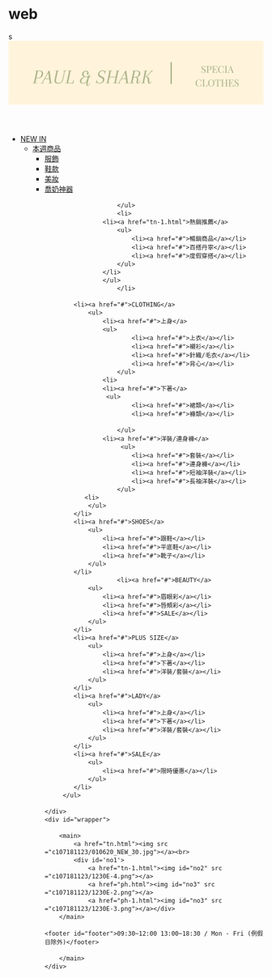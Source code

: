 # web
<!DOCTYPE html>
<html lang="zh-TW">
<head>
<title>PAUL & SHARK</title>
<meta charset="utf-8">
<link href="css/site.css" rel="stylesheet" type="text/css">
<link href="css/menu.css" rel="stylesheet" type="text/css">
<link href="css/fig.css" rel="stylesheet" type="text/css">
<link href="css/btn1.css" rel="stylesheet" type="text/css">
<style>
    main{
        background-color: white;
    }
    #no2{margin-left: 200px;
        margin-top: 20px;
        width: 250px;
        height: 270px;
    }
        #no3{margin-left: 50px;
            margin-top: 20px;
        width: 250px;
        height: 270px;
    }
</style>
</head>
s<body>
<div id="all">
    <header id="header">
        <div class="logo"><a href ="index.html"></a><img src="c107181123/%E6%9C%AA%E5%91%BD%E5%90%8D%E8%A8%AD%E8%A8%88.png"></div>
    </header>
    <div id="menu-wrapper">
        <ul class="menu">
            <li><a href="tn.html">NEW IN</a>
                <ul>
                    <li><a href="tn-1.html">本週商品</a>
                     <ul>
                            <li><a href="#">服飾</a></li>
                            <li><a href="#">鞋款</a></li>
                            <li><a href="#">美妝</a></li>
                            <li><a href="#">喬奶神器</a></li>
                        
                        </ul>
                        <li>
                    <li><a href="tn-1.html">熱銷推薦</a>
                        <ul>
                            <li><a href="#">暢銷商品</a></li>
                            <li><a href="#">百搭丹寧</a></li>
                            <li><a href="#">度假穿搭</a></li>
                        </ul>
                    </li>
                    </ul>
                        </li>
    
            <li><a href="#">CLOTHING</a>
                <ul>
                    <li><a href="#">上身</a>
                    <ul>
                            <li><a href="#">上衣</a></li>
                            <li><a href="#">襯衫</a></li>
                            <li><a href="#">針織/毛衣</a></li>
                            <li><a href="#">背心</a></li>
                        </ul>
                    <li>
                    <li><a href="#">下著</a>
                     <ul>
                            <li><a href="#">裙類</a></li>
                            <li><a href="#">褲類</a></li>
                    
                        </ul>
                    <li><a href="#">洋裝/連身褲</a>
                         <ul>
                            <li><a href="#">套裝</a></li>
                            <li><a href="#">連身褲</a></li>
                            <li><a href="#">短袖洋裝</a></li>
                            <li><a href="#">長袖洋裝</a></li>
                        </ul>
               <li>
                </ul>
            </li>
            <li><a href="#">SHOES</a>
                <ul>
                    <li><a href="#">跟鞋</a></li>
                    <li><a href="#">平底鞋</a></li>
                    <li><a href="#">靴子</a></li>
                </ul>
            </li>
                        <li><a href="#">BEAUTY</a>
                <ul>
                    <li><a href="#">眉眼彩</a></li>
                    <li><a href="#">唇頰彩</a></li>
                    <li><a href="#">SALE</a></li>
                </ul>
            </li>
            <li><a href="#">PLUS SIZE</a>
                <ul>
                    <li><a href="#">上身</a></li>
                    <li><a href="#">下著</a></li>
                    <li><a href="#">洋裝/套裝</a></li>
                </ul>
            </li>
            <li><a href="#">LADY</a>
                <ul>
                    <li><a href="#">上身</a></li>
                    <li><a href="#">下著</a></li>
                    <li><a href="#">洋裝/套裝</a></li>
                </ul>
            </li>
            <li><a href="#">SALE</a>
                <ul>
                    <li><a href="#">限時優惠</a></li>
                </ul>
            </li>
         </ul>
        
    </div>
    <div id="wrapper">
       
        <main>
            <a href="tn.html"><img src ="c107181123/010620_NEW_30.jpg"></a><br>
            <div id='no1'>
                <a href="tn-1.html"><img id="no2" src ="c107181123/1230E-4.png"></a>
                <a href="ph.html"><img id="no3" src ="c107181123/1230E-2.png"></a>
                <a href="ph-1.html"><img id="no3" src ="c107181123/1230E-3.png"></a></div>
        </main>
    
    <footer id="footer">09:30~12:00 13:00~18:30 / Mon - Fri (例假日除外)</footer>
   
        </main>
    </div>
</body>
</html>
